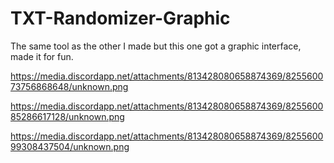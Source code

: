 # TXT-Randomizer-Graphic
The same tool as the other I made but this one got a graphic interface, made it for fun.


https://media.discordapp.net/attachments/813428080658874369/825560073756868648/unknown.png


https://media.discordapp.net/attachments/813428080658874369/825560085286617128/unknown.png


https://media.discordapp.net/attachments/813428080658874369/825560099308437504/unknown.png
